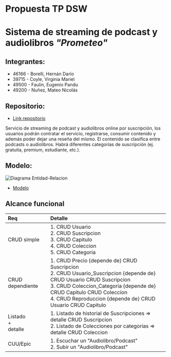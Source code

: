 # Propuesta TP DSW

# Sistema de streaming de podcast y audiolibros *"Prometeo"*

## **Integrantes:**  

- 46166 - Borelli, Hernán Darío
- 39715 - Coyle, Virginia Mariel
- 49500 - Faulin, Eugenio Pandu
- 49200 - Nuñez, Mateo Nicolás

## **Repositorio:**
- [Link repositorio](https://github.com/hdborelli/TP_DSW_CBFN)

Servicio de streaming de podcast y audiolibros online por suscripción, los usuarios podrán contratar el servicio, registrarse, consumir contenido y además poder dejar una reseña del mismo. El contenido se clasifica entre podcasts o audiolibros. Habrá diferentes categorías de suscripción (ej. gratuita, premium, estudiante, etc.). 

## **Modelo:**
![Diagrama Entidad-Relacion](https://github.com/hdborelli/TP_DSW_CBFN/blob/main/Assets/Modelo%20de%20base%20de%20datos.drawio.png)

- [Modelo](https://drive.google.com/file/d/11ACZJqwl76ydJ1UTIr_Lcnx58QASBCiV/view?usp=drive_link)

## Alcance funcional
|Req|Detalle|
|:-|:-|
|CRUD simple|1. CRUD Usuario<br>2. CRUD Suscripcion<br>3. CRUD Capitulo<br>4. CRUD Coleccion<br>5. CRUD Categoria|
|CRUD dependiente|1. CRUD Precio {depende de} CRUD Suscripcion<br>2. CRUD Usuario_Suscripcion {depende de} CRUD Usuario CRUD Suscripcion <br>3. CRUD Coleccion_Categoria {depende de} CRUD Capitulo CRUD Coleccion<br>4. CRUD Reproduccion {depende de} CRUD Usuario CRUD Capitulo|
|Listado<br>+<br>detalle| 1. Listado de historial de Suscripciones => detalle CRUD Suscripcion<br> 2. Listado de Colecciones por categorias => detalle CRUD Coleccion|
|CUU/Epic|1. Escuchar un "Audiolibro/Podcast"<br>2. Subir un "Audiolibro/Podcast"<br>|
